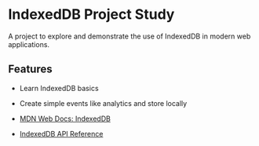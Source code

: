 # IndexedDB Project Study

A project to explore and demonstrate the use of IndexedDB in modern web applications.

## Features

- Learn IndexedDB basics
- Create simple events like analytics and store locally

- [MDN Web Docs: IndexedDB](https://developer.mozilla.org/en-US/docs/Web/API/IndexedDB_API)
- [IndexedDB API Reference](https://developer.mozilla.org/en-US/docs/Web/API/IndexedDB_API/Using_IndexedDB)

